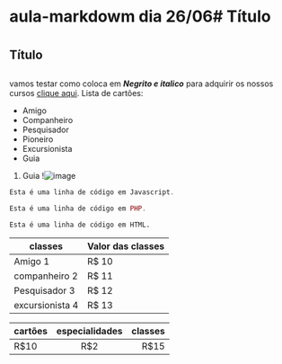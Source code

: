 # aula-markdowm dia 26/06# Título <h1>
## Título <h2>
  vamos testar como coloca em _**Negrito e italico**_
para adquirir os nossos cursos [clique aqui](https://classroom.google.com/).
Lista de cartões:
  * Amigo
  * Companheiro
  * Pesquisador
  * Pioneiro
  * Excursionista
  * Guia 
 1. Guia
!![image](https://user-images.githubusercontent.com/108087339/175364016-5d290817-8ef5-47e1-b7f5-88ee0fec20b0.png)

  ~~~javascript
Esta é uma linha de código em Javascript.
~~~

~~~php
Esta é uma linha de código em PHP.
~~~

~~~html
Esta é uma linha de código em HTML.
~~~
  
  classes   | Valor das classes
--------- | ------
Amigo 1 | R$ 10
companheiro 2 | R$ 11
Pesquisador 3 | R$ 12
excursionista 4 | R$ 13
  
  cartões | especialidades | classes
:--------- | :------: | -------:
R$10 | R$2 | R$15
